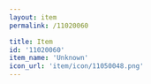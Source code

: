 ```yaml
---
layout: item
permalink: /11020060

title: Item
id: '11020060'
item_name: 'Unknown'
icon_url: 'item/icon/11050048.png'
---
```

